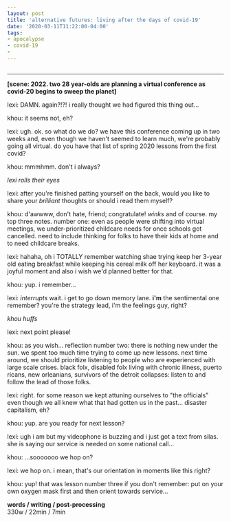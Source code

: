 ```yaml
---
layout: post
title: 'alternative futures: living after the days of covid-19'
date: '2020-03-11T11:22:00-04:00'
tags:
- apocalypse
- covid-19
- 
--- 
```



```note from lawrence: i write to process my thoughts, fears, and dreams. i weave them together in ways that surprise even myself. do with them what you will.
```

---

**[scene: 2022. two 28 year-olds are planning a virtual conference as covid-20 begins to sweep the planet]**


lexi: DAMN. again?!?! i really thought we had figured this thing out... 

khou: it seems not, eh?

lexi: ugh. ok. so what do we do? we have this conference coming up in two weeks and, even though we haven't seemed to learn much, we're probably going all virtual. do you have that list of spring 2020 lessons from the first covid? 

khou: mmmhmm. don't i always? 

*lexi rolls their eyes*

lexi: after you're finished patting yourself on the back, would you like to share your *brilliant* thoughts or should i read them myself?

khou: d'awwww, don't hate, friend; congratulate! *winks* and of course. my top three notes. number one: even as people were shifting into virtual meetings, we under-prioritized childcare needs for once schools got cancelled. need to include thinking for folks to have their kids at home and to need childcare breaks. 

lexi: hahaha, oh i TOTALLY remember watching shae trying keep her  3-year old eating breakfast while keeping his cereal milk off her keyboard. it was a joyful moment and also i wish we'd planned better for that. 

khou: yup. i remember...

lexi: *interrupts* wait. i get to go down memory lane. **i'm** the sentimental one remember? you're the strategy lead, i'm the feelings guy, right?

*khou huffs*

lexi: next point please!

khou: as you wish... reflection number two: there is nothing new under the sun. we spent too much time trying to come up new lessons. next time around, we should prioritize listening to people who are experienced with large scale crises. black folx, disabled folx living with chronic illness, puerto ricans, new orleanians, survivors of the detroit collapses: listen to and follow the lead of those folks. 

lexi: right. for some reason we kept attuning ourselves to "the officials" even though we all knew what that had gotten us in the past... disaster capitalism, eh? 

khou: yup. are you ready for next lesson? 

lexi: ugh i am but my videophone is buzzing and i just got a text from silas. she is saying our service is needed on some national call... 

khou: ...sooooooo we hop on?

lexi: we hop on. i mean, that's our orientation in moments like this right? 

khou: yup! that was lesson number three if you don't remember: put on your own oxygen mask first and then orient towards service...

<!-- hyperlink bank -->


<!-- &#042; = asterisk -->
<!-- &#039; = single quote '-->

**words / writing / post-processing**  
330w / 22min / 7min